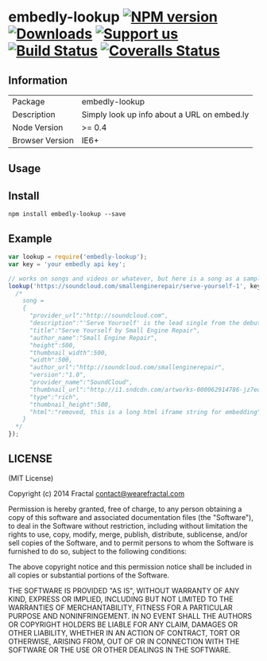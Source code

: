 # embedly-lookup [![NPM version][npm-image]][npm-url] [![Downloads][downloads-image]][npm-url] [![Support us][gittip-image]][gittip-url] [![Build Status][travis-image]][travis-url] [![Coveralls Status][coveralls-image]][coveralls-url]


## Information

<table>
<tr>
<td>Package</td>
<td>embedly-lookup</td>
</tr>
<tr>
<td>Description</td>
<td>Simply look up info about a URL on embed.ly</td>
</tr>
<tr>
<td>Node Version</td>
<td>>= 0.4</td>
</tr>
<tr>
<td>Browser Version</td>
<td>IE6+</td>
</tr>
</table>

## Usage

## Install

```
npm install embedly-lookup --save

```
## Example

```js
var lookup = require('embedly-lookup');
var key = 'your embedly api key';

// works on songs and videos or whatever, but here is a song as a sample
lookup('https://soundcloud.com/smallenginerepair/serve-yourself-1', key, function(err, song){
  /*
    song =
    {
      "provider_url":"http://soundcloud.com",
      "description":"'Serve Yourself' is the lead single from the debut album, 'Serve Yourself' by Small Engine Repair. The album will be released through iLabel records on the 27th Jan 2014. Pre-order now on iTunes.",
      "title":"Serve Yourself by Small Engine Repair",
      "author_name":"Small Engine Repair",
      "height":500,
      "thumbnail_width":500,
      "width":500,
      "author_url":"http://soundcloud.com/smallenginerepair",
      "version":"1.0",
      "provider_name":"SoundCloud",
      "thumbnail_url":"http://i1.sndcdn.com/artworks-000062914786-jz7eos-t500x500.jpg",
      "type":"rich",
      "thumbnail_height":500,
      "html":"removed, this is a long html iframe string for embedding"
    }
  */
});
```

## LICENSE

(MIT License)

Copyright (c) 2014 Fractal <contact@wearefractal.com>

Permission is hereby granted, free of charge, to any person obtaining
a copy of this software and associated documentation files (the
"Software"), to deal in the Software without restriction, including
without limitation the rights to use, copy, modify, merge, publish,
distribute, sublicense, and/or sell copies of the Software, and to
permit persons to whom the Software is furnished to do so, subject to
the following conditions:

The above copyright notice and this permission notice shall be
included in all copies or substantial portions of the Software.

THE SOFTWARE IS PROVIDED "AS IS", WITHOUT WARRANTY OF ANY KIND,
EXPRESS OR IMPLIED, INCLUDING BUT NOT LIMITED TO THE WARRANTIES OF
MERCHANTABILITY, FITNESS FOR A PARTICULAR PURPOSE AND
NONINFRINGEMENT. IN NO EVENT SHALL THE AUTHORS OR COPYRIGHT HOLDERS BE
LIABLE FOR ANY CLAIM, DAMAGES OR OTHER LIABILITY, WHETHER IN AN ACTION
OF CONTRACT, TORT OR OTHERWISE, ARISING FROM, OUT OF OR IN CONNECTION
WITH THE SOFTWARE OR THE USE OR OTHER DEALINGS IN THE SOFTWARE.




[gittip-url]: https://www.gittip.com/WeAreFractal/
[gittip-image]: http://img.shields.io/gittip/WeAreFractal.svg

[downloads-image]: http://img.shields.io/npm/dm/embedly-lookup.svg
[npm-url]: https://npmjs.org/package/embedly-lookup
[npm-image]: http://img.shields.io/npm/v/embedly-lookup.svg

[travis-url]: https://travis-ci.org/wearefractal/embedly-lookup
[travis-image]: https://travis-ci.org/wearefractal/embedly-lookup.png?branch=master

[coveralls-url]: https://coveralls.io/r/wearefractal/embedly-lookup
[coveralls-image]: https://coveralls.io/repos/wearefractal/embedly-lookup/badge.png

[depstat-url]: https://david-dm.org/wearefractal/embedly-lookup
[depstat-image]: https://david-dm.org/wearefractal/embedly-lookup.png

[david-url]: https://david-dm.org/wearefractal/embedly-lookup
[david-image]: https://david-dm.org/wearefractal/embedly-lookup.png?theme=shields.io
